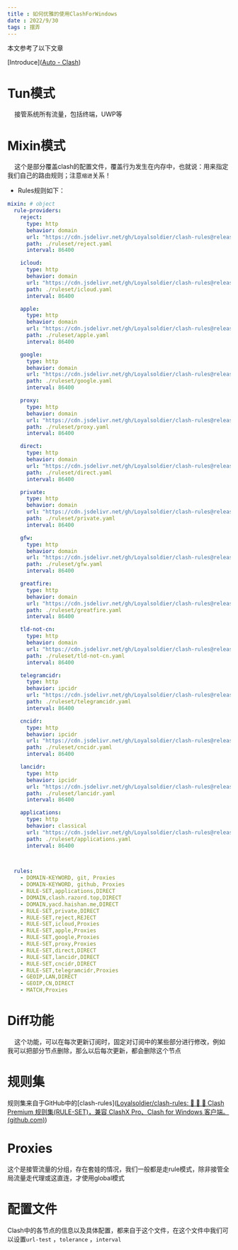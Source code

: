 ```yaml
---
title : 如何优雅的使用ClashForWindows
date : 2022/9/30
tags : 摆弄
---
```


本文参考了以下文章

[Introduce]([Auto - Clash](https://lancellc.gitbook.io/clash/clash-config-file/proxy-groups/auto))

# Tun模式

    接管系统所有流量，包括终端，UWP等



# Mixin模式

    这个是部分覆盖clash的配置文件，覆盖行为发生在内存中，也就说：用来指定我们自己的路由规则；注意`缩进`关系！

- Rules规则如下：

```yaml
mixin: # object
  rule-providers:
    reject:
      type: http
      behavior: domain
      url: "https://cdn.jsdelivr.net/gh/Loyalsoldier/clash-rules@release/reject.txt"
      path: ./ruleset/reject.yaml
      interval: 86400

    icloud:
      type: http
      behavior: domain
      url: "https://cdn.jsdelivr.net/gh/Loyalsoldier/clash-rules@release/icloud.txt"
      path: ./ruleset/icloud.yaml
      interval: 86400

    apple:
      type: http
      behavior: domain
      url: "https://cdn.jsdelivr.net/gh/Loyalsoldier/clash-rules@release/apple.txt"
      path: ./ruleset/apple.yaml
      interval: 86400

    google:
      type: http
      behavior: domain
      url: "https://cdn.jsdelivr.net/gh/Loyalsoldier/clash-rules@release/google.txt"
      path: ./ruleset/google.yaml
      interval: 86400

    proxy:
      type: http
      behavior: domain
      url: "https://cdn.jsdelivr.net/gh/Loyalsoldier/clash-rules@release/proxy.txt"
      path: ./ruleset/proxy.yaml
      interval: 86400

    direct:
      type: http
      behavior: domain
      url: "https://cdn.jsdelivr.net/gh/Loyalsoldier/clash-rules@release/direct.txt"
      path: ./ruleset/direct.yaml
      interval: 86400

    private:
      type: http
      behavior: domain
      url: "https://cdn.jsdelivr.net/gh/Loyalsoldier/clash-rules@release/private.txt"
      path: ./ruleset/private.yaml
      interval: 86400

    gfw:
      type: http
      behavior: domain
      url: "https://cdn.jsdelivr.net/gh/Loyalsoldier/clash-rules@release/gfw.txt"
      path: ./ruleset/gfw.yaml
      interval: 86400

    greatfire:
      type: http
      behavior: domain
      url: "https://cdn.jsdelivr.net/gh/Loyalsoldier/clash-rules@release/greatfire.txt"
      path: ./ruleset/greatfire.yaml
      interval: 86400

    tld-not-cn:
      type: http
      behavior: domain
      url: "https://cdn.jsdelivr.net/gh/Loyalsoldier/clash-rules@release/tld-not-cn.txt"
      path: ./ruleset/tld-not-cn.yaml
      interval: 86400

    telegramcidr:
      type: http
      behavior: ipcidr
      url: "https://cdn.jsdelivr.net/gh/Loyalsoldier/clash-rules@release/telegramcidr.txt"
      path: ./ruleset/telegramcidr.yaml
      interval: 86400

    cncidr:
      type: http
      behavior: ipcidr
      url: "https://cdn.jsdelivr.net/gh/Loyalsoldier/clash-rules@release/cncidr.txt"
      path: ./ruleset/cncidr.yaml
      interval: 86400

    lancidr:
      type: http
      behavior: ipcidr
      url: "https://cdn.jsdelivr.net/gh/Loyalsoldier/clash-rules@release/lancidr.txt"
      path: ./ruleset/lancidr.yaml
      interval: 86400

    applications:
      type: http
      behavior: classical
      url: "https://cdn.jsdelivr.net/gh/Loyalsoldier/clash-rules@release/applications.txt"
      path: ./ruleset/applications.yaml
      interval: 86400


      
  rules:
    - DOMAIN-KEYWORD, git, Proxies
    - DOMAIN-KEYWORD, github, Proxies
    - RULE-SET,applications,DIRECT
    - DOMAIN,clash.razord.top,DIRECT
    - DOMAIN,yacd.haishan.me,DIRECT
    - RULE-SET,private,DIRECT
    - RULE-SET,reject,REJECT
    - RULE-SET,icloud,Proxies
    - RULE-SET,apple,Proxies
    - RULE-SET,google,Proxies
    - RULE-SET,proxy,Proxies
    - RULE-SET,direct,DIRECT
    - RULE-SET,lancidr,DIRECT
    - RULE-SET,cncidr,DIRECT
    - RULE-SET,telegramcidr,Proxies
    - GEOIP,LAN,DIRECT
    - GEOIP,CN,DIRECT
    - MATCH,Proxies
```

# Diff功能

    这个功能，可以在每次更新订阅时，固定对订阅中的某些部分进行修改，例如我可以把部分节点删除，那么以后每次更新，都会删除这个节点

# 规则集

规则集来自于GitHub中的[clash-rules]([Loyalsoldier/clash-rules: 🦄️ 🎃 👻 Clash Premium 规则集(RULE-SET)，兼容 ClashX Pro、Clash for Windows 客户端。 (github.com)](https://github.com/Loyalsoldier/clash-rules))  

# Proxies

这个是接管流量的分组，存在套娃的情况，我们一般都是走rule模式，除非接管全局流量走代理或这直连，才使用global模式

# 配置文件

Clash中的各节点的信息以及具体配置，都来自于这个文件，在这个文件中我们可以设置`url-test` ，`tolerance` ，`interval` 

 


